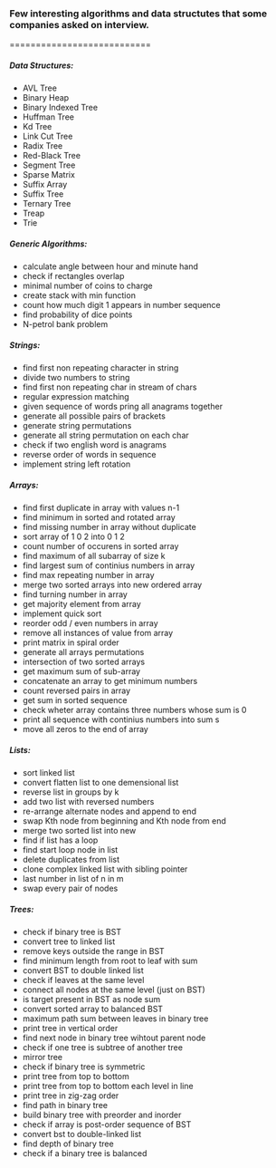### Few interesting algorithms and data structutes that some companies asked on interview.
===========================
##### Data Structures:
* AVL Tree
* Binary Heap
* Binary Indexed Tree
* Huffman Tree
* Kd Tree
* Link Cut Tree
* Radix Tree
* Red-Black Tree
* Segment Tree
* Sparse Matrix
* Suffix Array
* Suffix Tree
* Ternary Tree
* Treap
* Trie

##### Generic Algorithms:
* calculate angle between hour and minute hand
* check if rectangles overlap
* minimal number of coins to charge
* create stack with min function
* count how much digit 1 appears in number sequence
* find probability of dice points
* N-petrol bank problem

##### Strings:
* find first non repeating character in string
* divide two numbers to string
* find first non repeating char in stream of chars
* regular expression matching
* given sequence of words pring all anagrams together
* generate all possible pairs of brackets
* generate string permutations
* generate all string permutation on each char
* check if two english word is anagrams
* reverse order of words in sequence
* implement string left rotation

##### Arrays:
* find first duplicate in array with values n-1
* find minimum in sorted and rotated array
* find missing number in array without duplicate
* sort array of 1 0 2 into 0 1 2
* count number of occurens in sorted array
* find maximum of all subarray of size k
* find largest sum of continius numbers in array
* find max repeating number in array
* merge two sorted arrays into new ordered array
* find turning number in array
* get majority element from array
* implement quick sort
* reorder odd / even numbers in array
* remove all instances of value from array
* print matrix in spiral order
* generate all arrays permutations
* intersection of two sorted arrays
* get maximum sum of sub-array
* concatenate an array to get minimum numbers
* count reversed pairs in array
* get sum in sorted sequence
* check wheter array contains three numbers whose sum is 0
* print all sequence with continius numbers into sum s
* move all zeros to the end of array

##### Lists:
* sort linked list
* convert flatten list to one demensional list
* reverse list in groups by k 
* add two list with reversed numbers
* re-arrange alternate nodes and append to end
* swap Kth node from beginning and Kth node from end
* merge two sorted list into new
* find if list has a loop
* find start loop node in list
* delete duplicates from list
* clone complex linked list with sibling pointer
* last number in list of n in m
* swap every pair of nodes

##### Trees:
* check if binary tree is BST
* convert tree to linked list
* remove keys outside the range in BST
* find minimum length from root to leaf with sum
* convert BST to double linked list
* check if leaves at the same level
* connect all nodes at the same level (just on BST)
* is target present in BST as node sum
* convert sorted array to balanced BST
* maximum path sum between leaves in binary tree
* print tree in vertical order
* find next node in binary tree wihtout parent node
* check if one tree is subtree of another tree
* mirror tree
* check if binary tree is symmetric
* print tree from top to bottom
* print tree from top to bottom each level in line
* print tree in zig-zag order
* find path in binary tree
* build binary tree with preorder and inorder
* check if array is post-order sequence of BST
* convert bst to double-linked list
* find depth of binary tree
* check if a binary tree is balanced
